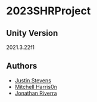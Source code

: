 # 2023SHRProject

## Unity Version
2021.3.22f1

## Authors
- [Justin Stevens]()
- [Mitchell Harris0n]()
- [Jonathan Riverra]()
